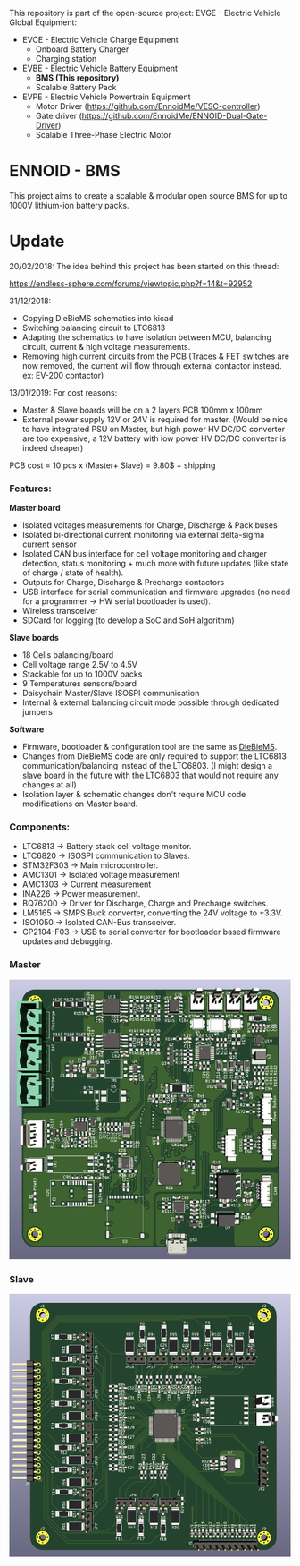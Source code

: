 This repository is part of the open-source project: EVGE - Electric Vehicle Global Equipment:

- EVCE - Electric Vehicle Charge Equipment
  - Onboard Battery Charger
  - Charging station
- EVBE - Electric Vehicle Battery Equipment 
  - **BMS (This repository)**
  - Scalable Battery Pack
- EVPE - Electric Vehicle Powertrain Equipment
  - Motor Driver (https://github.com/EnnoidMe/VESC-controller)
  - Gate driver (https://github.com/EnnoidMe/ENNOID-Dual-Gate-Driver)
  - Scalable Three-Phase Electric Motor

# ENNOID - BMS

This project aims to create a scalable & modular open source BMS for up to 1000V lithium-ion battery packs.

# Update 

20/02/2018:
The idea behind this project has been started on this thread:

https://endless-sphere.com/forums/viewtopic.php?f=14&t=92952

31/12/2018:
- Copying DieBieMS schematics into kicad
- Switching balancing circuit to LTC6813 
- Adapting the schematics to have isolation between MCU, balancing circuit, current & high voltage measurements.
- Removing high current circuits from the PCB (Traces & FET switches are now removed, the current will flow through external contactor instead. ex: EV-200 contactor)

13/01/2019:
For cost reasons:
- Master & Slave boards will be on a 2 layers PCB 100mm x 100mm
- External power supply 12V or 24V is required for master. (Would be nice to have integrated PSU on Master, but high power HV DC/DC converter are too expensive, a 12V battery with low power HV DC/DC converter is indeed cheaper) 

PCB cost = 10 pcs x (Master+ Slave) = 9.80$ + shipping 


### Features:

**Master board**
- Isolated voltages measurements for Charge, Discharge & Pack buses
- Isolated bi-directional current monitoring via external delta-sigma current sensor
- Isolated CAN bus interface for cell voltage monitoring and charger detection, status monitoring + much more with future updates (like state of charge / state of health).
- Outputs for Charge, Discharge & Precharge contactors
- USB interface for serial communication and firmware upgrades (no need for a programmer -> HW serial bootloader is used).
- Wireless transceiver
- SDCard for logging (to develop a SoC and SoH algorithm)

**Slave boards**
- 18 Cells balancing/board 
- Cell voltage range 2.5V to 4.5V
- Stackable for up to 1000V packs 
- 9 Temperatures sensors/board
- Daisychain Master/Slave ISOSPI communication 
- Internal & external balancing circuit mode possible through dedicated jumpers

**Software**

- Firmware, bootloader & configuration tool are the same as [DieBieMS](https://github.com/DieBieEngineering). 
- Changes from DieBieMS code are only required to support the LTC6813 communication/balancing instead of the LTC6803. (I might design a slave board in the future with  the LTC6803 that would not require any changes at all)
- Isolation layer & schematic changes don't require MCU code modifications on Master board.

### Components:

- LTC6813	-> Battery stack cell voltage monitor.
- LTC6820	-> ISOSPI communication to Slaves.
- STM32F303	-> Main microcontroller.
- AMC1301	-> Isolated voltage measurement
- AMC1303	-> Current measurement
- INA226	-> Power measurement.
- BQ76200	-> Driver for Discharge, Charge and Precharge switches.
- LM5165	-> SMPS Buck converter, converting the 24V voltage to +3.3V.
- ISO1050	-> Isolated CAN-Bus transceiver.
- CP2104-F03	-> USB to serial converter for bootloader based firmware updates and debugging.


### Master

![alt text](Master/PIC/MasterPCB.png)

### Slave

![alt text](Slave/PIC/SlavePCB.png)




